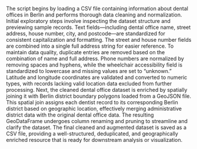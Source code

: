 The script begins by loading a CSV file containing information about dental offices in Berlin and performs thorough data cleaning and normalization. Initial exploratory steps involve inspecting the dataset structure and previewing sample records. Text fields—including dental office name, street address, house number, city, and postcode—are standardized for consistent capitalization and formatting. The street and house number fields are combined into a single full address string for easier reference.
To maintain data quality, duplicate entries are removed based on the combination of name and full address. Phone numbers are normalized by removing spaces and hyphens, while the wheelchair accessibility field is standardized to lowercase and missing values are set to “unknown.” Latitude and longitude coordinates are validated and converted to numeric types, with records lacking valid location data excluded from further processing.
Next, the cleaned dental office dataset is enriched by spatially joining it with Berlin district boundary polygons loaded from a GeoJSON file. This spatial join assigns each dentist record to its corresponding Berlin district based on geographic location, effectively merging administrative district data with the original dental office data.
The resulting GeoDataFrame undergoes column renaming and pruning to streamline and clarify the dataset. The final cleaned and augmented dataset is saved as a CSV file, providing a well-structured, deduplicated, and geographically enriched resource that is ready for downstream analysis or visualization.
